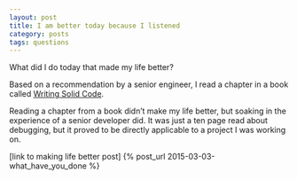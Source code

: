 ```yaml
---
layout: post
title: I am better today because I listened
category: posts
tags: questions
---
```


What did I do today that made my life better?

Based on a recommendation by a senior engineer, I read a chapter in a book called [Writing Solid Code].

Reading a chapter from a book didn’t make my life better, but soaking in the experience of a senior developer did.  It was just a ten page read about debugging, but it proved to be directly applicable to a project I was working on.

[Writing Solid Code]: http://www.amazon.com/Writing-Solid-Code-20th-Anniversary/dp/1570740550/ref=sr_1_1?ie=UTF8&qid=1424376822&sr=8-1&keywords=writing+solid+code


[link to making life better post] {% post_url 2015-03-03-what_have_you_done %}